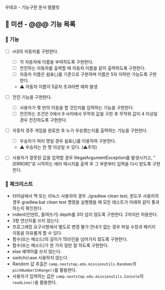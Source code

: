 우테코 - 기능구현 문서 템플릿


## 🚀 미션 - @@@ 기능 목록

### 🎨 기능

- [ ] n대의 자동차를 구현한다.
  + [ ] 각 자동차에 이름을 부여하도록 구현한다.
  + [ ] 전진하는 자동차를 출력할 때 자동차 이름을 같이 출력하도록 구현한다.
  + [ ] 자동차 이름은 쉼표(,)를 기준으로 구분하며 이름은 5자 이하만 가능도록 구현한다.
  + ⚠️ 자동차 이름이 5글자 초과라면 예외 발생
- [ ] 전진 기능을 구현한다.
  + [ ] 사용자가 몇 번의 이동을 할 것인지를 입력하는 기능을 구현한다.
  + [ ] 전진하는 조건은 0에서 9 사이에서 무작위 값을 구한 후 무작위 값이 4 이상일 경우 전진하도록 구현한다.
- [ ] 자동차 경주 게임을 완료한 후 누가 우승했는지를 출력하는 기능을 구현한다.
  - [ ] 우승자가 여러 명일 경우 쉼표(,)를 이용하여 구분한다.
  - ⚠️ 우승자는 한 명 이상일 수 있다.
(⚠️주의)
- [ ] 사용자가 잘못된 값을 입력할 경우 IllegalArgumentException를 발생시키고, "[ERROR]"로 시작하는 에러 메시지를 출력 후 그 부분부터 입력을 다시 받도록 구현한다.



### 🍬 체크리스트

- 터미널에서 맥 또는 리눅스 사용자의 경우 ./gradlew clean test, 윈도우 사용자의 경우 gradlew.bat clean test 명령을 실행했을 때 모든 테스트가 아래와 같이 통과하는지 확인한다.
- indent(인덴트, 들여쓰기) depth를 3이 넘지 않도록 구현한다. 2까지만 허용한다.
- 3항 연산자를 쓰지 않는다.
- 프로그래밍 요구사항에서 별도로 변경 불가 안내가 없는 경우 파일 수정과 패키지 이동을 자유롭게 할 수 있다.
- 함수(또는 메소드)의 길이가 15라인을 넘어가지 않도록 구현한다.
- 함수(또는 메소드)가 한 가지 일만 잘 하도록 구현한다.
- else 예약어를 쓰지 않는다.
- switch/case 사용하지 않는다.
- Random 값 추출은 `camp.nextstep.edu.missionutils.Randoms`의 `pickNumberInRange()`를 활용한다.
- 사용자가 입력하는 값은 `camp.nextstep.edu.missionutils.Console`의 `readLine()`을 활용한다.
